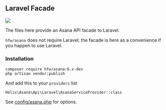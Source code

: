 ## Laravel Facade

![](https://img.shields.io/badge/laravel->=11-darkred)

The files here provide an Asana API facade to Laravel.

`hfw/asana` does not require Laravel; the facade is here as a convenience if you happen to use Laravel.

### Installation

```
composer require hfw/asana:6.x-dev
php artisan vendor:publish
```

And add this to your `providers` list

```
Helix\Asana\Api\Laravel\AsanaServiceProvider::class
```

See [config/asana.php](config/asana.php) for options.
